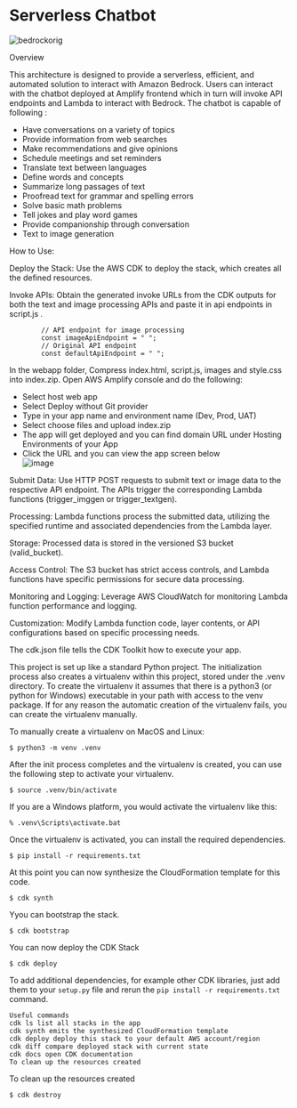# Serverless Chatbot


![bedrockorig](https://github.com/paulkannan/serverlesschatbot/assets/46925641/0672ac26-baf4-4232-b6ce-b2b7c0ea0f2c)


Overview

This architecture is designed to provide a serverless, efficient, and automated solution to interact with Amazon Bedrock. Users can interact with the chatbot deployed at Amplify frontend which in turn will invoke API endpoints and Lambda to interact with Bedrock. The chatbot is capable of following :

- Have conversations on a variety of topics
- Provide information from web searches
- Make recommendations and give opinions
- Schedule meetings and set reminders
- Translate text between languages
- Define words and concepts
- Summarize long passages of text
- Proofread text for grammar and spelling errors
- Solve basic math problems
- Tell jokes and play word games
- Provide companionship through conversation
- Text to image generation

How to Use:

Deploy the Stack: Use the AWS CDK to deploy the stack, which creates all the defined resources.

Invoke APIs: Obtain the generated invoke URLs from the CDK outputs for both the text and image processing APIs and paste it in api endpoints in script.js . 
                        
            // API endpoint for image processing
            const imageApiEndpoint = " ";
            // Original API endpoint
            const defaultApiEndpoint = " ";


In the webapp folder, Compress index.html, script.js, images and style.css into index.zip. 
Open AWS Amplify console and do the following:
  - Select host web app
  - Select Deploy without Git provider
  - Type in your app name and environment name (Dev, Prod, UAT)
  - Select choose files and upload index.zip
  - The app will get deployed and you can find domain URL under Hosting Environments of your App
  - Click the URL and you can view the app screen below     
![image](https://github.com/paulkannan/serverlesschatbot/assets/46925641/f870dbab-b529-4ea7-9c00-3e3b927c8a54)

Submit Data: 
Use HTTP POST requests to submit text or image data to the respective API endpoint.
The APIs trigger the corresponding Lambda functions (trigger_imggen or trigger_textgen).

Processing:  Lambda functions process the submitted data, utilizing the specified runtime and associated dependencies from the Lambda layer.

Storage: Processed data is stored in the versioned S3 bucket (valid_bucket).

Access Control: The S3 bucket has strict access controls, and Lambda functions have specific permissions for secure data processing.

Monitoring and Logging: Leverage AWS CloudWatch for monitoring Lambda function performance and logging.

Customization: Modify Lambda function code, layer contents, or API configurations based on specific processing needs.

The cdk.json file tells the CDK Toolkit how to execute your app.

This project is set up like a standard Python project. The initialization process also creates a virtualenv within this project, stored under the .venv directory. To create the virtualenv it assumes that there is a python3 (or python for Windows) executable in your path with access to the venv package. If for any reason the automatic creation of the virtualenv fails, you can create the virtualenv manually.

To manually create a virtualenv on MacOS and Linux:

```
$ python3 -m venv .venv
```

After the init process completes and the virtualenv is created, you can use the following
step to activate your virtualenv.

```
$ source .venv/bin/activate
```

If you are a Windows platform, you would activate the virtualenv like this:

```
% .venv\Scripts\activate.bat
```

Once the virtualenv is activated, you can install the required dependencies.

```
$ pip install -r requirements.txt
```

At this point you can now synthesize the CloudFormation template for this code.

```
$ cdk synth
```
Yyou can bootstrap the stack.

```
$ cdk bootstrap
```
You can now deploy the CDK Stack

```
$ cdk deploy
```
To add additional dependencies, for example other CDK libraries, just add
them to your `setup.py` file and rerun the `pip install -r requirements.txt`
command.

```
Useful commands
cdk ls list all stacks in the app
cdk synth emits the synthesized CloudFormation template
cdk deploy deploy this stack to your default AWS account/region
cdk diff compare deployed stack with current state
cdk docs open CDK documentation
To clean up the resources created
```

To clean up the resources created

```
$ cdk destroy
```

